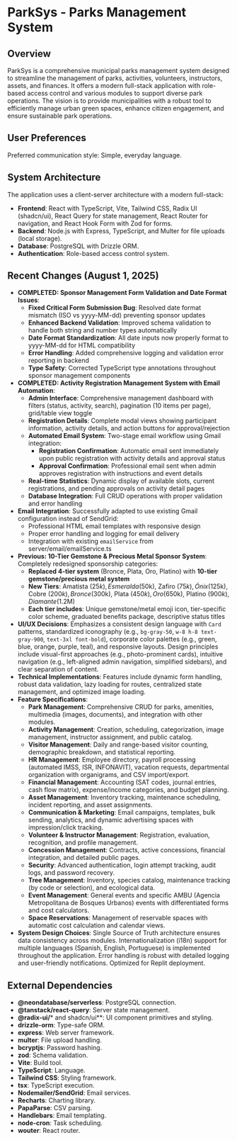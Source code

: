 # ParkSys - Parks Management System

## Overview
ParkSys is a comprehensive municipal parks management system designed to streamline the management of parks, activities, volunteers, instructors, assets, and finances. It offers a modern full-stack application with role-based access control and various modules to support diverse park operations. The vision is to provide municipalities with a robust tool to efficiently manage urban green spaces, enhance citizen engagement, and ensure sustainable park operations.

## User Preferences
Preferred communication style: Simple, everyday language.

## System Architecture
The application uses a client-server architecture with a modern full-stack:
- **Frontend**: React with TypeScript, Vite, Tailwind CSS, Radix UI (shadcn/ui), React Query for state management, React Router for navigation, and React Hook Form with Zod for forms.
- **Backend**: Node.js with Express, TypeScript, and Multer for file uploads (local storage).
- **Database**: PostgreSQL with Drizzle ORM.
- **Authentication**: Role-based access control system.

## Recent Changes (August 1, 2025)
- **COMPLETED: Sponsor Management Form Validation and Date Format Issues**:
  - **Fixed Critical Form Submission Bug**: Resolved date format mismatch (ISO vs yyyy-MM-dd) preventing sponsor updates
  - **Enhanced Backend Validation**: Improved schema validation to handle both string and number types automatically
  - **Date Format Standardization**: All date inputs now properly format to yyyy-MM-dd for HTML compatibility
  - **Error Handling**: Added comprehensive logging and validation error reporting in backend
  - **Type Safety**: Corrected TypeScript type annotations throughout sponsor management components
- **COMPLETED: Activity Registration Management System with Email Automation**:
  - **Admin Interface**: Comprehensive management dashboard with filters (status, activity, search), pagination (10 items per page), grid/table view toggle
  - **Registration Details**: Complete modal views showing participant information, activity details, and action buttons for approval/rejection
  - **Automated Email System**: Two-stage email workflow using Gmail integration:
    - **Registration Confirmation**: Automatic email sent immediately upon public registration with activity details and approval status
    - **Approval Confirmation**: Professional email sent when admin approves registration with instructions and event details
  - **Real-time Statistics**: Dynamic display of available slots, current registrations, and pending approvals on activity detail pages
  - **Database Integration**: Full CRUD operations with proper validation and error handling
- **Email Integration**: Successfully adapted to use existing Gmail configuration instead of SendGrid:
  - Professional HTML email templates with responsive design
  - Proper error handling and logging for email delivery
  - Integration with existing `emailService` from server/email/emailService.ts
- **Previous: 10-Tier Gemstone & Precious Metal Sponsor System**: Completely redesigned sponsorship categories:
  - **Replaced 4-tier system** (Bronce, Plata, Oro, Platino) with **10-tier gemstone/precious metal system**
  - **New Tiers**: Amatista ($25k), Esmeralda ($50k), Zafiro ($75k), Ónix ($125k), Cobre ($200k), Bronce ($300k), Plata ($450k), Oro ($650k), Platino ($900k), Diamante ($1.2M)
  - **Each tier includes**: Unique gemstone/metal emoji icon, tier-specific color scheme, graduated benefits package, descriptive status titles
- **UI/UX Decisions**: Emphasizes a consistent design language with `Card` patterns, standardized iconography (e.g., `bg-gray-50`, `w-8 h-8 text-gray-900`, `text-3xl font-bold`), corporate color palettes (e.g., green, blue, orange, purple, teal), and responsive layouts. Design principles include visual-first approaches (e.g., photo-prominent cards), intuitive navigation (e.g., left-aligned admin navigation, simplified sidebars), and clear separation of content.
- **Technical Implementations**: Features include dynamic form handling, robust data validation, lazy loading for routes, centralized state management, and optimized image loading.
- **Feature Specifications**:
    - **Park Management**: Comprehensive CRUD for parks, amenities, multimedia (images, documents), and integration with other modules.
    - **Activity Management**: Creation, scheduling, categorization, image management, instructor assignment, and public catalog.
    - **Visitor Management**: Daily and range-based visitor counting, demographic breakdown, and statistical reporting.
    - **HR Management**: Employee directory, payroll processing (automated IMSS, ISR, INFONAVIT), vacation requests, departmental organization with organigrams, and CSV import/export.
    - **Financial Management**: Accounting (SAT codes, journal entries, cash flow matrix), expense/income categories, and budget planning.
    - **Asset Management**: Inventory tracking, maintenance scheduling, incident reporting, and asset assignments.
    - **Communication & Marketing**: Email campaigns, templates, bulk sending, analytics, and dynamic advertising spaces with impression/click tracking.
    - **Volunteer & Instructor Management**: Registration, evaluation, recognition, and profile management.
    - **Concession Management**: Contracts, active concessions, financial integration, and detailed public pages.
    - **Security**: Advanced authentication, login attempt tracking, audit logs, and password recovery.
    - **Tree Management**: Inventory, species catalog, maintenance tracking (by code or selection), and ecological data.
    - **Event Management**: General events and specific AMBU (Agencia Metropolitana de Bosques Urbanos) events with differentiated forms and cost calculators.
    - **Space Reservations**: Management of reservable spaces with automatic cost calculation and calendar views.
- **System Design Choices**: Single Source of Truth architecture ensures data consistency across modules. Internationalization (i18n) support for multiple languages (Spanish, English, Portuguese) is implemented throughout the application. Error handling is robust with detailed logging and user-friendly notifications. Optimized for Replit deployment.

## External Dependencies
- **@neondatabase/serverless**: PostgreSQL connection.
- **@tanstack/react-query**: Server state management.
- **@radix-ui/*** and shadcn/ui**: UI component primitives and styling.
- **drizzle-orm**: Type-safe ORM.
- **express**: Web server framework.
- **multer**: File upload handling.
- **bcryptjs**: Password hashing.
- **zod**: Schema validation.
- **Vite**: Build tool.
- **TypeScript**: Language.
- **Tailwind CSS**: Styling framework.
- **tsx**: TypeScript execution.
- **Nodemailer/SendGrid**: Email services.
- **Recharts**: Charting library.
- **PapaParse**: CSV parsing.
- **Handlebars**: Email templating.
- **node-cron**: Task scheduling.
- **wouter**: React router.
